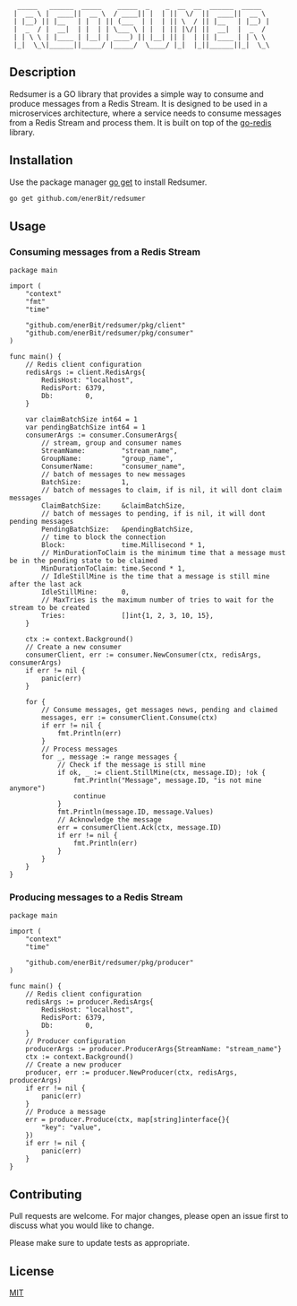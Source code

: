 ```
  _____   ______  _____    _____  _    _  __  __  ______  _____
 |  __ \ |  ____||  __ \  / ____|| |  | ||  \/  ||  ____||  __ \
 | |__) || |__   | |  | || (___  | |  | || \  / || |__   | |__) |
 |  _  / |  __|  | |  | | \___ \ | |  | || |\/| ||  __|  |  _  /
 | | \ \ | |____ | |__| | ____) || |__| || |  | || |____ | | \ \
 |_|  \_\|______||_____/ |_____/  \____/ |_|  |_||______||_|  \_\
```

## Description

Redsumer is a GO library that provides a simple way to consume and produce messages from a Redis Stream. It is designed to be used in a microservices architecture, where a service needs to consume messages from a Redis Stream and process them. It is built on top of the [go-redis]("https://github.com/redis/go-redis") library.

## Installation

Use the package manager [go get](https://golang.org/cmd/go/#hdr-Add_dependencies_to_current_module_and_install_them) to install Redsumer.

```bash
go get github.com/enerBit/redsumer
```

## Usage

### Consuming messages from a Redis Stream

```golang
package main

import (
	"context"
    "fmt"
    "time"

    "github.com/enerBit/redsumer/pkg/client"
    "github.com/enerBit/redsumer/pkg/consumer"
)

func main() {
    // Redis client configuration
    redisArgs := client.RedisArgs{
		RedisHost: "localhost",
		RedisPort: 6379,
		Db:        0,
	}

	var claimBatchSize int64 = 1
    var pendingBatchSize int64 = 1
	consumerArgs := consumer.ConsumerArgs{
        // stream, group and consumer names
		StreamName:         "stream_name",
		GroupName:          "group_name",
		ConsumerName:       "consumer_name",
        // batch of messages to new messages
		BatchSize:          1,
        // batch of messages to claim, if is nil, it will dont claim messages
		ClaimBatchSize:     &claimBatchSize,
        // batch of messages to pending, if is nil, it will dont pending messages
		PendingBatchSize:   &pendingBatchSize,
        // time to block the connection
		Block:              time.Millisecond * 1,
        // MinDurationToClaim is the minimum time that a message must be in the pending state to be claimed
		MinDurationToClaim: time.Second * 1,
        // IdleStillMine is the time that a message is still mine after the last ack
		IdleStillMine:      0,
        // MaxTries is the maximum number of tries to wait for the stream to be created
		Tries:              []int{1, 2, 3, 10, 15},
    }

    ctx := context.Background()
    // Create a new consumer
	consumerClient, err := consumer.NewConsumer(ctx, redisArgs, consumerArgs)
    if err != nil {
		panic(err)
	}

    for {
        // Consume messages, get messages news, pending and claimed
		messages, err := consumerClient.Consume(ctx)
		if err != nil {
			fmt.Println(err)
		}
        // Process messages
		for _, message := range messages {
            // Check if the message is still mine
			if ok, _ := client.StillMine(ctx, message.ID); !ok {
				fmt.Println("Message", message.ID, "is not mine anymore")
				continue
			}
			fmt.Println(message.ID, message.Values)
            // Acknowledge the message
			err = consumerClient.Ack(ctx, message.ID)
            if err != nil {
			    fmt.Println(err)
            }
		}
	}
}

```

### Producing messages to a Redis Stream

```golang
package main

import (
	"context"
	"time"

    "github.com/enerBit/redsumer/pkg/producer"
)

func main() {
    // Redis client configuration
    redisArgs := producer.RedisArgs{
        RedisHost: "localhost",
		RedisPort: 6379,
		Db:        0,
	}
    // Producer configuration
	producerArgs := producer.ProducerArgs{StreamName: "stream_name"}
    ctx := context.Background()
    // Create a new producer
	producer, err := producer.NewProducer(ctx, redisArgs, producerArgs)
	if err != nil {
		panic(err)
	}
    // Produce a message
    err = producer.Produce(ctx, map[string]interface{}{
        "key": "value",
    })
    if err != nil {
        panic(err)
    }
}
```

## Contributing
Pull requests are welcome. For major changes, please open an issue first to discuss what you would like to change.

Please make sure to update tests as appropriate.

## License
[MIT](https://choosealicense.com/licenses/mit/)
